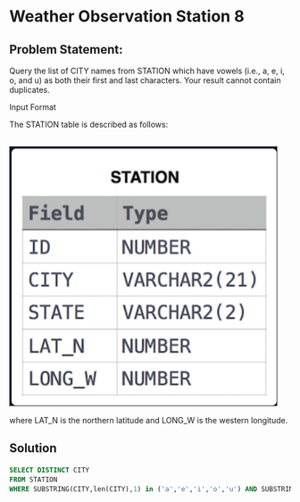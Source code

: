 # Weather Observation Station 8

## Problem Statement:
Query the list of CITY names from STATION which have vowels (i.e., a, e, i, o, and u) as both their first and last characters. Your result cannot contain duplicates.

Input Format

The STATION table is described as follows:

<br>![](./Images/STATION.PNG)

where LAT_N is the northern latitude and LONG_W is the western longitude.

## Solution

```SQL
SELECT DISTINCT CITY
FROM STATION
WHERE SUBSTRING(CITY,len(CITY),1) in ('a','e','i','o','u') AND SUBSTRING(CITY,1,1) in ('a','e','i','o','u')
```